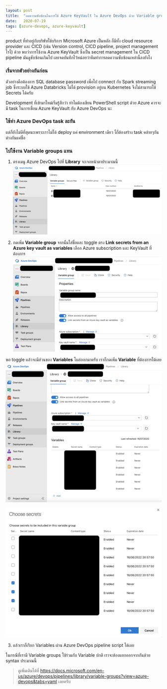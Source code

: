 ```yaml
---
layout: post
title:  "ลดความซับซ้อนในการใช้ Azure KeyVault ใน Azure DevOps ด้วย Variable groups"
date:   2020-07-19
tags: [azure-devops, azure-keyvault]
---
```


product ที่ทำอยู่กับบริษัทใช้บริการ Microsoft Azure เป็นหลัก ก็มีทั้ง cloud resource provider และ CICD (เช่น Version control, CICD pipeline, project management ไรงี้) ด้วย พบว่าการใช้งาน Azure KeyVault ซึ่งเป็น secret management ใน CICD pipeline มันดูซับซ้อนเกินไป เลยจดบันทึกไว้หน่อยว่าทีมทำการลดความซับซ้อนเหล่านี้ลงยังไง

### เริ่มจากตัวอย่างกันก่อน
ตัวอย่างคือต้องการ SQL database password เพื่อไป connect กับ Spark streaming job ซึ่งระบบใช้ Azure Databricks ไม่ได้ provision อยู่บน Kubernetes จีงไม่สามารถใช้ Secrets ได้ครับ  

<script src="https://gist.github.com/raksit31667/468d78e332e6098d8911bc9677519814.js"></script>

Development ที่เข้ามาใหม่เริ่มรู้สึกว่า ทำไมต้องเขียน PowerShell script ด้วย Azure ควรจะมี task ในการเชื่อม Azure KeyVault กับ Azure DevOps นะ  

### ใช้ท่า Azure DevOps task ละกัน

<script src="https://gist.github.com/raksit31667/8d48650e0b886c30a16ff2b172f79493.js"></script>

แต่ก็ยังไม่ดีที่สุดนะเพราะเราไม่ได้ deploy แค่ environment เดียว งี้ก็ต้องสร้าง task คล้ายๆกัน ต่างกันแค่ชื่อ  

### ไปใช้งาน Variable groups แทน
1. ตรงเมนู​ Azure DevOps ไปที่ **Library** จะเจอหน้าตาประมาณนี้
![ADO VarGroups 1](/assets/2020-07-19-azure-devops-variable-groups-1.png)

2. กดเพิ่ม **Variable group** จากนั้นใส่ชื่อและ toggle ตรง **Link secrets from an Azure key vault as variables** เลือก Azure subscription และ KeyVault ที่ต้องการ
![ADO VarGroups 2](/assets/2020-07-19-azure-devops-variable-groups-2.png)

พอ toggle แล้วจะมีส่วนของ **Variables** โผล่ออกมาครับ เราก็กดเพิ่ม **Variable** ที่ต้องการได้เลย
![ADO VarGroups 3](/assets/2020-07-19-azure-devops-variable-groups-3.png)

![ADO VarGroups 4](/assets/2020-07-19-azure-devops-variable-groups-4.png)

3. แล้วเราก็เรียก Variables ผ่าน Azure DevOps pipeline script ได้เลย

<script src="https://gist.github.com/raksit31667/ab44ba0410543532bd68165c9a00d237.js"></script>

ในกรณีที่เรามี Variable groups ใช้ร่วมกับ Variable ปกติ เราจะต้องแยกออกจากกันด้วย syntax ประมาณนี้

<script src="https://gist.github.com/raksit31667/b8cdfa58abf24da2687f34773b424e2c.js"></script>

> ดูเพิ่มเติมได้ที่ <https://docs.microsoft.com/en-us/azure/devops/pipelines/library/variable-groups?view=azure-devops&tabs=yaml> เลยครับ
